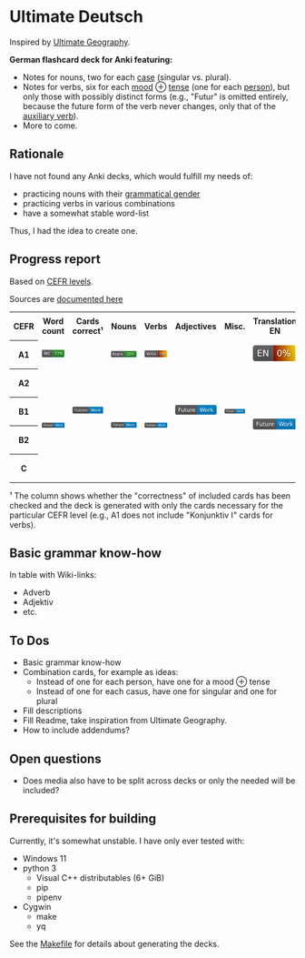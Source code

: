 # Ultimate Deutsch

Inspired by [Ultimate Geography](https://github.com/anki-geo/ultimate-geography/).

**German flashcard deck for Anki featuring:**

- Notes for nouns, two for each [case](https://en.wikipedia.org/wiki/Grammatical_case) (singular vs. plural).
- Notes for verbs, six for each [mood](https://en.wikipedia.org/wiki/Grammatical_mood) ⊕ [tense](https://en.wikipedia.org/wiki/Grammatical_tense) (one for each [person](https://en.wikipedia.org/wiki/Grammatical_person)),
  but only those with possibly distinct forms (e.g., "Futur" is omitted entirely, because the future form of the verb never changes,
  only that of the [auxiliary verb](https://en.wikipedia.org/wiki/Auxiliary_verb)).
- More to come.

## Rationale

I have not found any Anki decks, which would fulfill my needs of:

- practicing nouns with their [grammatical gender](https://en.wikipedia.org/wiki/Grammatical_gender)
- practicing verbs in various combinations
- have a somewhat stable word-list

Thus, I had the idea to create one.

## Progress report

Based on [CEFR levels](https://coe.int/en/web/common-european-framework-reference-languages/level-descriptions).

Sources are [documented here](./sources/word-lists.md)

<table>
  <tr style="height: 50px;">
    <th style="width: 4%;">CEFR</th>
    <th style="width: 11%;">Word count</th>
    <th style="width: 11%;">Cards correct¹</th>
    <th style="width: 11%;">Nouns</th>
    <th style="width: 11%;">Verbs</th>
    <th style="width: 11%;">Adjectives</th>
    <th style="width: 11%;">Misc.</th>
    <th style="width: 11%;">Translation EN</th>
    <th style="width: 11%;">Translation HU</th>
  </tr>
  <tr style="height: 50px;">
    <th style=>A1</th>
    <td style="text-align:center; vertical-align:middle"><a href="sources/word-lists/a1/addendum.md"><img  alt="Word list A1" src="https://raw.githubusercontent.com/AFulgens/ultimate-deutsch/badges/badges/a1/word-count.svg"/></a></td>
    <td rowspan="5"> <a href="#to-dos"><img alt="Future work" src="https://raw.githubusercontent.com/AFulgens/ultimate-deutsch/badges/badges/Future-Work-blue.svg"/></a> </td>
    <td style="text-align:center; vertical-align:middle"><img alt="Noun progress A1" src="https://raw.githubusercontent.com/AFulgens/ultimate-deutsch/badges/badges/a1/noun-progress.svg"/></td>
    <td style="text-align:center; vertical-align:middle"><img alt="Verb progress A1" src="https://raw.githubusercontent.com/AFulgens/ultimate-deutsch/badges/badges/a1/verb-progress.svg"/></td>
    <td rowspan="5"> <a href="#to-dos"><img alt="Future work" src="https://raw.githubusercontent.com/AFulgens/ultimate-deutsch/badges/badges/Future-Work-blue.svg"/></a> </td>
    <td rowspan="5"> <a href="#to-dos"><img alt="Future work" src="https://raw.githubusercontent.com/AFulgens/ultimate-deutsch/badges/badges/Future-Work-blue.svg"/></a> </td>
    <td style="text-align:center; vertical-align:middle"><img alt="English translation progress A1" src="https://raw.githubusercontent.com/AFulgens/ultimate-deutsch/badges/badges/a1/translation-en-progress.svg"/></td>
    <td style="text-align:center; vertical-align:middle"><img alt="Hungarian translation progress A1" src="https://raw.githubusercontent.com/AFulgens/ultimate-deutsch/badges/badges/a1/translation-hu-progress.svg"/></td>
  </tr>
  <tr style="height: 50px;">
    <th>A2</th>
    <td rowspan="4"> <a href="#to-dos"><img alt="Future work" src="https://raw.githubusercontent.com/AFulgens/ultimate-deutsch/badges/badges/Future-Work-blue.svg"/></a> </td>
    <td rowspan="4"> <a href="#to-dos"><img alt="Future work" src="https://raw.githubusercontent.com/AFulgens/ultimate-deutsch/badges/badges/Future-Work-blue.svg"/></a> </td>
    <td rowspan="4"> <a href="#to-dos"><img alt="Future work" src="https://raw.githubusercontent.com/AFulgens/ultimate-deutsch/badges/badges/Future-Work-blue.svg"/></a> </td>
    <td rowspan="4"> <a href="#to-dos"><img alt="Future work" src="https://raw.githubusercontent.com/AFulgens/ultimate-deutsch/badges/badges/Future-Work-blue.svg"/></a> </td>
    <td rowspan="4"> <a href="#to-dos"><img alt="Future work" src="https://raw.githubusercontent.com/AFulgens/ultimate-deutsch/badges/badges/Future-Work-blue.svg"/></a> </td>
  </tr>
  <tr style="height: 50px;">
    <th>B1</th>
  </tr>
  <tr style="height: 50px;">
    <th>B2</th>
  </tr>
  <tr style="height: 50px;">
    <th>C</th>
  </tr>
</table>

¹ The column shows whether the "correctness" of included cards has been checked and the deck is generated with only the
cards necessary for the particular CEFR level (e.g., A1 does not include "Konjunktiv I" cards for verbs).

## Basic grammar know-how

In table with Wiki-links:

- Adverb
- Adjektiv
- etc.

## To Dos

- Basic grammar know-how
- Combination cards, for example as ideas:
  - Instead of one for each person, have one for a mood ⊕ tense
  - Instead of one for each casus, have one for singular and one for plural
- Fill descriptions
- Fill Readme, take inspiration from Ultimate Geography.
- How to include addendums?

## Open questions

- Does media also have to be split across decks or only the needed will be included?

## Prerequisites for building

Currently, it's somewhat unstable. I have only ever tested with:

- Windows 11
- python 3
  - Visual C++ distributables (6+ GiB)
  - pip
  - pipenv
- Cygwin
  - make
  - yq

See the [Makefile](./Makefile) for details about generating the decks.

